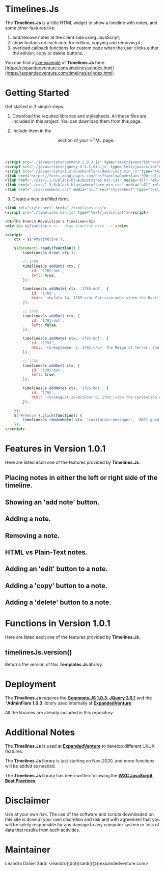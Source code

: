 # Timelines.Js
The **Timelines.Js** is a little HTML widget to show a timeline with notes, and some other features like:
1. add/remove notes at the client side using JavaScript;
2. show buttons on each note for edition, copying and removing it;
3. overload callback functions for custom code when the user clicks either the edition, copy or delete buttons.

You can find a [live example](https://expandedventure.com/timelinesjs/index.html) of **Timelines.Js** here: [https://expandedventure.com/timelinesjs/index.html](https://expandedventure.com/timelinesjs/index.html)


# Getting Started
Get started in 3 simple steps.

1. Download the required libraries and stylesheets.
All these files are included in this project. You can download them from this page.

2. Include them in the <header> section of your HTML page.

```html
<script src="./javascripts/commons-1.0.3.js" type="text/javascript"></script>
<script src="./javascripts/jquery-3.5.1.min.js" type="text/javascript"></script>
<script src="./javascripts/1.3.0/adminflare-demo-init.min.js" type="text/javascript"></script>
<link href="https://fonts.googleapis.com/css?family=Open+Sans:300italic,400italic,600italic,700italic,400,300,600,700" rel="stylesheet" type="text/css">	
<link href="./css/1.3.0/black-blue/bootstrap.min.css" media="all" rel="stylesheet" type="text/css" id="bootstrap-css">
<link href="./css/1.3.0/black-blue/adminflare.min.css" media="all" rel="stylesheet" type="text/css" id="adminflare-css">
<link href="./css/commons.css" media="all" rel="stylesheet" type="text/css" id="commons-css">
```

3. Create a nice prefilled form.

```html
<link rel="stylesheet" href="./timelines.css">
<script src="./timelines.min.js" type="text/javascript"></script>

<h1>The French Revolution's Timeline</h1>
<div id='myTimeline'> <!-- draw timeline here --> </div>

<script>
	ctx = $('#myTimeline');

	$(document).ready(function() {
		timelinesJs.draw( ctx );

		// 1789
		timelinesJs.addDot( ctx, {
			id: '1789-dot',
			left: true,
		});

		timelinesJs.addNote( ctx, '1789-dot', {
			id: '1789',
			html: '<b>July 14, 1789:</b> Parisian mobs storm the Bastille, and the French Revolution begins.',
		});

		// 1793
		timelinesJs.addDot( ctx, {
			id: '1793-dot',
			left: false,
		});

		timelinesJs.addNote( ctx, '1793-dot', {
			id: '1793',
			html: '<b>September 5, 1793:</b>  The Reign of Terror, the most radical period of the French Revolution, begins. At least 300,000 suspects are arrested; 17,000 are executed, and perhaps 10,000 die in prison or without trial.',
		});

		// 1795
		timelinesJs.addDot( ctx, {
			id: '1795-dot',
			left: true,
		});

		timelinesJs.addNote( ctx, '1795-dot', {
			id: '1795',
			html: '<b>SAugust 22–October 5, 1795::</b> The Convention of the French Republic creates a new constitution, establishing the Directory (a five-member committee) as the leaders of the French government. On October 5, in support of the Directory, Napoleon fires into a crowd of Royalists and defeats the anti-Republican forces that threaten the new government.',
		});

	});
	$('#remove').click(function() {
		timelinesJs.removeNote( ctx, 'invitation-messages', 'ABF1-guid');		
	});
</script>
```

# Features in Version 1.0.1
Here are listed each one of the features provided by **Timelines.Js**.

## Placing notes in either the left or right side of the timeline.

## Showing an 'add note' button.

## Adding a note.

## Removing a note.

## HTML vs Plain-Text notes.

## Adding an 'edit' button to a note.

## Adding a 'copy' button to a note.

## Adding a 'delete' button to a note.


# Functions in Version 1.0.1
Here are listed each one of the features provided by **Timelines.Js**.

## timelinesJs.version()
Returns the version of this **Templates.Js** library.



# Deployment 
The **Timelines.Js** requires the [**Commons.JS 1.0.3**](https://github.com/leandrosardi/commonsjs/), [**JQuery 3.5.1**](https://jquery.com/download/) and the ***AdminFlare 1.0.3** library used internally at [**ExpandedVenture**](https://expandedventure.com/expandedventure).

All the libraries are already included in this repository.

# Additional Notes
The **Timelines.Js** is used at [**ExpandedVenture**](https://expandedventure.com/expandedventure) to develop different UI/UX features.

The **Timelines.Js** library is just starting on Nov-2020, and more functions will be added as needed.

The **Timelines.Js** library has been written following the [**W3C JavaScript Best Practices**](https://www.w3.org/community/webed/wiki/JavaScript_best_practices).

# Disclaimer
Use at your own risk. The use of the software and scripts downloaded on this site is done at your own discretion and risk and with agreement that you will be solely responsible for any damage to any computer system or loss of data that results from such activities.

# Maintainer
Leandro Daniel Sardi <leandro((dot))sardi((@))expandedventure.com>